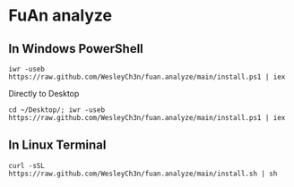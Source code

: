 # FuAn analyze

## In Windows PowerShell

```pwsh
iwr -useb https://raw.github.com/WesleyCh3n/fuan.analyze/main/install.ps1 | iex
```

Directly to Desktop
```pwsh
cd ~/Desktop/; iwr -useb https://raw.github.com/WesleyCh3n/fuan.analyze/main/install.ps1 | iex
```

## In Linux Terminal

```shell
curl -sSL https://raw.github.com/WesleyCh3n/fuan.analyze/main/install.sh | sh
```
